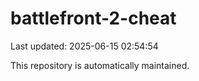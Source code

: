 # battlefront-2-cheat

Last updated: 2025-06-15 02:54:54

This repository is automatically maintained.
